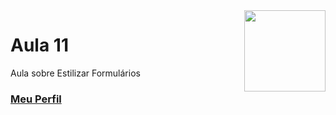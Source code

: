 <img align="right" src="../../img/css.png" width="130"/>

# Aula 11

Aula sobre Estilizar Formulários


### [Meu Perfil](http://phstefen.github.io/)